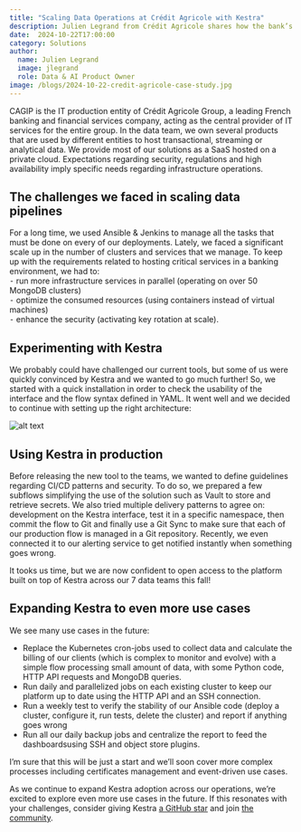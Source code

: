 ```yaml
---
title: "Scaling Data Operations at Crédit Agricole with Kestra"
description: Julien Legrand from Crédit Agricole shares how the bank’s data team uses Kestra to optimize infrastructure management, enhance security, and scale data pipelines for mission-critical operations across over 100 of clusters serving NoSQL, MLOps, Streaming & Big Data use cases.
date:  2024-10-22T17:00:00
category: Solutions
author:
  name: Julien Legrand
  image: jlegrand
  role: Data & AI Product Owner
image: /blogs/2024-10-22-credit-agricole-case-study.jpg
---
```


CAGIP is the IT production entity of Crédit Agricole Group, a leading French banking and financial services company, acting as the central provider of IT services for the entire group. In the data team, we own several products that are used by different entities to host transactional, streaming or analytical data. We provide most of our solutions as a SaaS hosted on a private cloud. Expectations regarding security, regulations and high availability imply specific needs regarding infrastructure operations.

## The challenges we faced in scaling data pipelines

For a long time, we used Ansible & Jenkins to manage all the tasks that must be done on every of our deployments. Lately, we faced a significant scale up in the number of clusters and services that we manage. To keep up with the requirements related to hosting critical services in a banking environment, we had to:  
⁃ run more infrastructure services in parallel (operating on over 50 MongoDB clusters)  
⁃ optimize the consumed resources (using containers instead of virtual machines)  
⁃ enhance the security (activating key rotation at scale).

## Experimenting with Kestra

We probably could have challenged our current tools, but some of us were quickly convinced by Kestra and we wanted to go much further!
So, we started with a quick installation in order to check the usability of the interface and the flow syntax defined in YAML. It went well and we decided to continue with setting up the right architecture:

![alt text](/blogs/2024-10-22-credit-agricole-case-study/architecture.png)

## Using Kestra in production

Before releasing the new tool to the teams, we wanted to define guidelines regarding CI/CD patterns and security. To do so, we prepared a few subflows simplifying the use of the solution such as Vault to store and retrieve secrets. We also tried multiple delivery patterns to agree on: development on the Kestra interface, test it in a specific namespace, then commit the flow to Git and finally use a Git Sync to make sure that each of our production flow is managed in a Git repository. Recently, we even connected it to our alerting service to get notified instantly when something goes wrong.
 
It tooks us time, but we are now confident to open access to the platform built on top of Kestra across our 7 data teams this fall!

## Expanding Kestra to even more use cases

We see many use cases in the future:
- Replace the Kubernetes cron-jobs used to collect data and calculate the billing of our clients (which is complex to monitor and evolve) with a simple flow processing small amount of data, with some Python code, HTTP API requests and MongoDB queries.
- Run daily and parallelized jobs on each existing cluster to keep our platform up to date using the HTTP API and an SSH connection.
- Run a weekly test to verify the stability of our Ansible code (deploy a cluster, configure it, run tests, delete the cluster) and report if anything goes wrong
- Run all our daily backup jobs and centralize the report to feed the dashboardsusing SSH and object store plugins.

I’m sure that this will be just a start and we’ll soon cover more complex processes including certificates management and event-driven use cases.


As we continue to expand Kestra adoption across our operations, we’re excited to explore even more use cases in the future. If this resonates with your challenges, consider giving Kestra [a GitHub star](https://github.com/kestra-io/kestra) and join [the community](https://kestra.io/slack).
